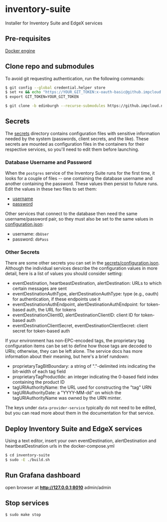 # inventory-suite

Installer for Inventory Suite and EdgeX services 

## Pre-requisites 

[Docker engine](https://docs.docker.com/install/linux/docker-ce/ubuntu/)

## Clone repo and submodules

To avoid git requesting authentication, run the following commands:

```bash
$ git config --global credential.helper store
$ set +x && echo "https://YOUR_GIT_TOKEN:x-oauth-basic@github.impcloud.net" > ~/.git-credentials
$ export GIT_TOKEN=YOUR_GIT_TOKEN
```

```bash
$ git clone -b edinburgh --recurse-submodules https://github.impcloud.net/RSP-Inventory-Suite/inventory-suite.git
```
## Secrets
The [secrets](secrets) directory contains configuration files with sensitive information
needed by the system (passwords, client secrets, and the like). These secrets are mounted
as configuration files in the containers for their respective services, so you'll need to
edit them before launching.

### Database Username and Password
When the `postgres` service of the Inventory Suite runs for the first time, it looks for
a couple of files -- one containing the database username and another containing the password.
These values then persist to future runs. Edit the values in these two files to set them: 

- [username](secrets/dbUser)
- [password](secrets/dbPass)

Other services that connect to the database then need the same username/password pair, so 
they must also be set to the same values in [configuration.json](secrets/configuration.json):

- username: `dbUser`
- password: `dbPass`

### Other Secrets
There are some other secrets you can set in the 
[secrets/configuration.json](secrets/configuration.json).
Although the individual services describe the configuration values in more detail,
here is a list of values you should consider setting:

- eventDestination, heartbeastDestination, alertDestination: URLs to which certain messages are sent
- eventDestinationAuthType, alertDestinationAuthType: type (e.g., oauth) for authentication, if these endpoints use it 
- eventDestinationAuthEndpoint, alertDestinationAuthEndpoint: for token-based auth, the URL for tokens
- eventDestinationClientID, alertDestinationClientID: client ID for token-based auth
- eventDestinationClientSecret, eventDestinationClientSecret: client secret for token-based auth

If your environment has non-EPC-encoded tags, the proprietary tag configuration items can be set to
define how those tags are decoded to URIs; otherwise, they can be left alone. The service docs has 
more information about their meaning, but here's a brief rundown:

- proprietaryTagBitBoundary: a string of "."-delimited ints indicating the bit-width of each tag field
- proprietaryTagProductIdx: an integer indicating the 0-based field index containing the product ID
- tagURIAuthorityName: the URL used for constructing the "tag" URN
- tagURIAuthorityDate: a "YYYY-MM-dd" on which the tagURIAuthorityName was owned by the URN minter.


The keys under `data-provider-service` typically do not need to be edited, but you can read more
about them in the documentation for that service.


## Deploy Inventory Suite and EdgeX services

Using a text editor, insert your own eventDestination, alertDestination and heartbeatDestination urls in the docker-compose.yml

```bash
$ cd inventory-suite
$ sudo -E ./build.sh
```

## Run Grafana dashboard

open browser at **http://127.0.0.1:8010**  admin/admin

## Stop services

```bash
$ sudo make stop
```

